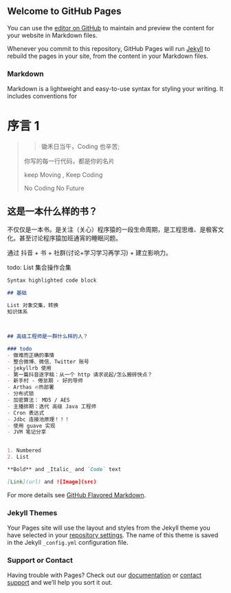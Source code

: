 ## Welcome to GitHub Pages

You can use the [editor on GitHub](https://github.com/zhangze2/ToBeSeniorJavaEngineer/edit/master/README.md) to maintain and preview the content for your website in Markdown files.

Whenever you commit to this repository, GitHub Pages will run [Jekyll](https://jekyllrb.com/) to rebuild the pages in your site, from the content in your Markdown files.

### Markdown

Markdown is a lightweight and easy-to-use syntax for styling your writing. It includes conventions for
# 序言 1

> > 锄禾日当午，Coding 也辛苦;
> 
> 
> 你写的每一行代码，都是你的名片
> 
> keep Moving , Keep Coding 
> 
> No Coding No Future 
>

## 这是一本什么样的书？

不仅仅是一本书。是关注（关心）程序猿的一段生命周期，是工程思维、是极客文化。甚至讨论程序猿加班通宵的睡眠问题。

通过 抖音  +  书 + 社群(讨论+学习学习再学习)  +  建立影响力。

todo: List 集合操作合集

```markdown
Syntax highlighted code block

## 基础
 
List 对象交集，转换
知识体系



## 高级工程师是一群什么样的人？

### todo 
- 做难而正确的事情
- 整合微博、微信、Twitter 账号
- jekyllrb 使用
- 第一篇抖音逐字稿：从一个 http 请求说起/怎么搬砖快点？
- 新手村 - 倦怠期 - 好的导师
- Arthas 🔥热部署
- 分布式锁
- 加密算法： MD5 / AES
- 主播排期：迭代 高级 Java 工程师
- Cron 表达式
- Jdbc 连接池原理！！！
- 使用 guave 实现
- JVM 笔记分享


1. Numbered
2. List

**Bold** and _Italic_ and `Code` text

[Link](url) and ![Image](src)
```

For more details see [GitHub Flavored Markdown](https://guides.github.com/features/mastering-markdown/).

### Jekyll Themes

Your Pages site will use the layout and styles from the Jekyll theme you have selected in your [repository settings](https://github.com/zhangze2/galaxy/settings). The name of this theme is saved in the Jekyll `_config.yml` configuration file.

### Support or Contact

Having trouble with Pages? Check out our [documentation](https://help.github.com/categories/github-pages-basics/) or [contact support](https://github.com/contact) and we’ll help you sort it out.
